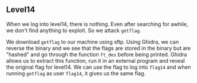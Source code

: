 ## Level14

When we log into level14, there is nothing. Even after searching for awhile,
we don't find anything to exploit. So we attack `getflag`.

We download `getflag` to our machine using sftp. Using Ghidra, we can reverse the binary
and we see that the flags are stored in the binary but are "hashed" and go through the function
`ft_des` before being printed. Ghidra allows us to extract this function, run it in an external
program and reveal the original flag for level14. We can use the flag to log into `flag14`
and when running `getflag` as user `flag14`, it gives us the same flag.
